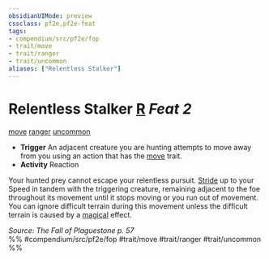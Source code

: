 ```yaml
---
obsidianUIMode: preview
cssclass: pf2e,pf2e-feat
tags:
- compendium/src/pf2e/fop
- trait/move
- trait/ranger
- trait/uncommon
aliases: ["Relentless Stalker"]
---
```

# Relentless Stalker  [R](/rules/core-rulebook/chapter-9-playing-the-game.md#Actions "Reaction") *Feat 2*  
[move](/rules/traits/move.md)  [ranger](/rules/traits/ranger.md)  [uncommon](/rules/traits/uncommon.md)  

- **Trigger** An adjacent creature you are hunting attempts to move away from you using an action that has the [move](/rules/traits/move.md) trait.
- **Activity** Reaction

Your hunted prey cannot escape your relentless pursuit. [Stride](/rules/actions/stride.md) up to your Speed in tandem with the triggering creature, remaining adjacent to the foe throughout its movement until it stops moving or you run out of movement. You can ignore difficult terrain during this movement unless the difficult terrain is caused by a [magical](/rules/traits/magical.md) effect.

*Source: The Fall of Plaguestone p. 57*  
%% #compendium/src/pf2e/fop #trait/move #trait/ranger #trait/uncommon %%